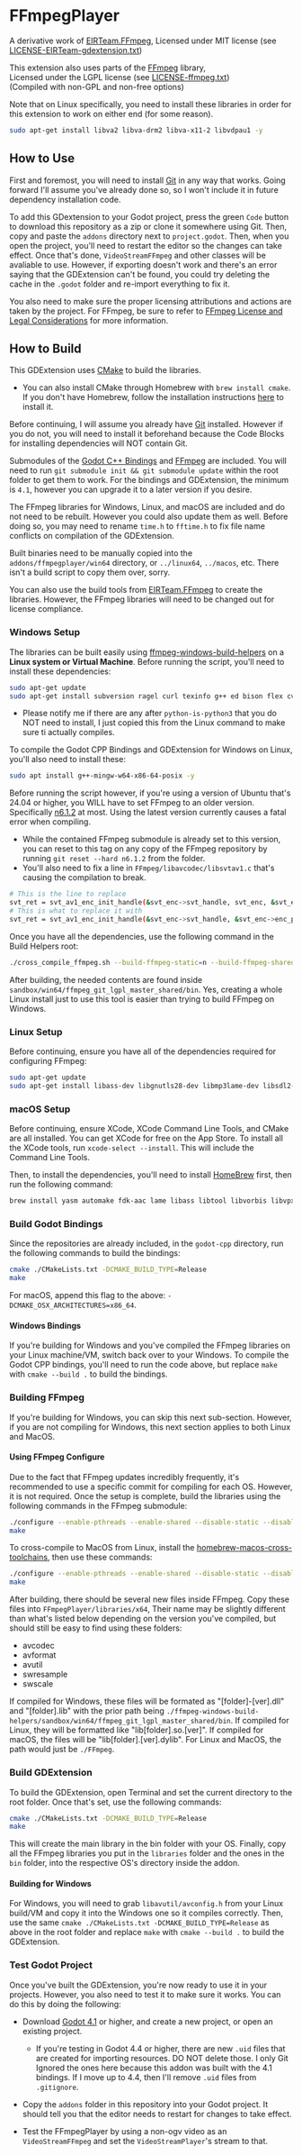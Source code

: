 # FFmpegPlayer

A derivative work of [EIRTeam.FFmpeg](https://github.com/EIRTeam/EIRTeam.FFmpeg),
Licensed under MIT license (see [LICENSE-EIRTeam-gdextension.txt](addons/ffmpegplayer/LICENSE-EIRTeam-gdextension.txt))

This extension also uses parts of the [FFmpeg](https://ffmpeg.org/) library,  
Licensed under the LGPL license (see [LICENSE-ffmpeg.txt](addons/ffmpegplayer/LICENSE-ffmpeg.txt))  
(Compiled with non-GPL and non-free options)

Note that on Linux specifically, you need to install these libraries in order for this extension to work on either end (for some reason).
```sh
sudo apt-get install libva2 libva-drm2 libva-x11-2 libvdpau1 -y
```

## How to Use

First and foremost, you will need to install [Git](https://git-scm.com/downloads) in any way that works. Going forward I'll assume you've already done so, so I won't include it in future dependency installation code.

To add this GDextension to your Godot project, press the green `Code` button to download this repository as a zip or clone it somewhere using Git. Then, copy and paste the `addons` directory next to `project.godot`. Then, when you open the project, you'll need to restart the editor so the changes can take effect. Once that's done, `VideoStreamFFmpeg` and other classes will be avaliable to use. However, if exporting doesn't work and there's an error saying that the GDExtension can't be found, you could try deleting the cache in the `.godot` folder and re-import everything to fix it.

You also need to make sure the proper licensing attributions and actions are taken by the project. For FFmpeg, be sure to refer to [FFmpeg License and Legal Considerations](https://www.ffmpeg.org/legal.html) for more information.

## How to Build

This GDExtension uses [CMake](https://cmake.org/) to build the libraries.

* You can also install CMake through Homebrew with `brew install cmake`. If you don't have Homebrew, follow the installation instructions [here](https://brew.sh/) to install it.

Before continuing, I will assume you already have [Git](https://git-scm.com/downloads) installed. However if you do not, you will need to install it beforehand because the Code Blocks for installing dependencies will NOT contain Git.

Submodules of the [Godot C++ Bindings](https://github.com/godotengine/godot-cpp) and [FFmpeg](https://github.com/FFmpeg/FFmpeg) are included. You will need to run `git submodule init && git submodule update` within the root folder to get them to work. For the bindings and GDExtension, the minimum is `4.1`, however you can upgrade it to a later version if you desire.

The FFmpeg libraries for Windows, Linux, and macOS are included and do not need to be rebuilt. However you could also update them as well. Before doing so, you may need to rename `time.h` to `fftime.h` to fix file name conflicts on compilation of the GDExtension.

Built binaries need to be manually copied into the `addons/ffmpegplayer/win64` directory, or `../linux64`, `../macos`, etc. There isn't a build script to copy them over, sorry.

You can also use the build tools from [EIRTeam.FFmpeg](https://github.com/EIRTeam/EIRTeam.FFmpeg) to create the libraries. However, the FFmpeg libraries will need to be changed out for license compliance.

### Windows Setup

The libraries can be built easily using [ffmpeg-windows-build-helpers](https://github.com/rdp/ffmpeg-windows-build-helpers) on a **Linux system or Virtual Machine**. Before running the script, you'll need to install these dependencies:

```sh
sudo apt-get update
sudo apt-get install subversion ragel curl texinfo g++ ed bison flex cvs yasm automake libtool autoconf gcc cmake make pkg-config zlib1g-dev unzip pax nasm gperf autogen bzip2 autoconf-archive p7zip-full meson clang python-is-python3 -y
```

* Please notify me if there are any after `python-is-python3` that you do NOT need to install, I just copied this from the Linux command to make sure ti actually compiles.

To compile the Godot CPP Bindings and GDExtension for Windows on Linux, you'll also need to install these:
```sh
sudo apt install g++-mingw-w64-x86-64-posix -y
```

Before running the script however, if you're using a version of Ubuntu that's 24.04 or higher, you WILL have to set FFmpeg to an older version. Specifically [n6.1.2](https://github.com/FFmpeg/FFmpeg/tree/n6.1.2) at most. Using the latest version currently causes a fatal error when compiling.

* While the contained FFmpeg submodule is already set to this version, you can reset to this tag on any copy of the FFmpeg repository by running `git reset --hard n6.1.2` from the folder.
* You'll also need to fix a line in `FFmpeg/libavcodec/libsvtav1.c` that's causing the compilation to break.

```sh
# This is the line to replace
svt_ret = svt_av1_enc_init_handle(&svt_enc->svt_handle, svt_enc, &svt_enc->enc_params);
# This is what to replace it with
svt_ret = svt_av1_enc_init_handle(&svt_enc->svt_handle, &svt_enc->enc_params);
```

Once you have all the dependencies, use the following command in the Build Helpers root:

```sh
./cross_compile_ffmpeg.sh --build-ffmpeg-static=n --build-ffmpeg-shared=y --gcc-cpu-count=3 --compiler-flavors=win64 --enable-gpl=n
```

After building, the needed contents are found inside `sandbox/win64/ffmpeg_git_lgpl_master_shared/bin`. Yes, creating a whole Linux install just to use this tool is easier than trying to build FFmpeg on Windows.

### Linux Setup

Before continuing, ensure you have all of the dependencies required for configuring FFmpeg:

```sh
sudo apt-get update
sudo apt-get install libass-dev libgnutls28-dev libmp3lame-dev libsdl2-dev libva-dev libvdpau-dev libvorbis-dev libxcb-xfixes0-dev meson ninja-build pkg-config yasm nasm -y
```

### macOS Setup

Before continuing, ensure XCode, XCode Command Line Tools, and CMake are all installed. You can get XCode for free on the App Store. To install all the XCode tools, run `xcode-select --install`. This will include the Command Line Tools.

Then, to install the dependencies, you'll need to install [HomeBrew](https://brew.sh/) first, then run the following command:
```sh
brew install yasm automake fdk-aac lame libass libtool libvorbis libvpx opus sdl12-compat shtool texi2html theora x264 x265 xvid nasm
```

### Build Godot Bindings

Since the repositories are already included, in the `godot-cpp` directory, run the following commands to build the bindings:

```sh
cmake ./CMakeLists.txt -DCMAKE_BUILD_TYPE=Release
make
```

For macOS, append this flag to the above: `-DCMAKE_OSX_ARCHITECTURES=x86_64`.

#### Windows Bindings

If you're building for Windows and you've compiled the FFmpeg libraries on your Linux machine/VM, switch back over to your Windows. To compile the Godot CPP  bindings, you'll need to run the code above, but replace `make` with `cmake --build .` to build the bindings.

### Building FFmpeg

If you're building for Windows, you can skip this next sub-section. However, if you are not compiling for Windows, this next section applies to both Linux and MacOS.

#### Using FFmpeg Configure

Due to the fact that FFmpeg updates incredibly frequently, it's recommended to use a specific commit for compiling for each OS. However, it is not required.
Once the setup is complete, build the libraries using the following commands in the FFmpeg submodule:

```sh
./configure --enable-pthreads --enable-shared --disable-static --disable-zlib --disable-programs --disable-doc --disable-manpages --disable-podpages --disable-txtpages --disable-ffplay --disable-ffprobe --disable-ffmpeg --arch=x86_64
make
```

To cross-compile to MacOS from Linux, install the [homebrew-macos-cross-toolchains](https://github.com/messense/homebrew-macos-cross-toolchains), then use these commands:

```sh
./configure --enable-pthreads --enable-shared --disable-static --disable-zlib --disable-programs --disable-doc --disable-manpages --disable-podpages --disable-txtpages --disable-ffplay --disable-ffprobe --disable-ffmpeg --arch=x86_64  --target-os=linux --cross-prefix=x86_64-linux-gnu-
make
```

After building, there should be several new files inside FFmpeg. Copy these files into `FFmpegPlayer/libraries/x64`, Their name may be slightly different than what's listed below depending on the version you've compiled, but should still be easy to find using these folders:

* avcodec
* avformat
* avutil
* swresample
* swscale

If compiled for Windows, these files will be formated as "[folder]-[ver].dll" and "[folder].lib" with the prior path being `./ffmpeg-windows-build-helpers/sandbox/win64/ffmpeg_git_lgpl_master_shared/bin`. If compiled for Linux, they will be formatted like "lib[folder].so.[ver]". If compiled for macOS, the files will be "lib[folder].[ver].dylib". For Linux and MacOS, the path would just be `./FFmpeg`.

### Build GDExtension

To build the GDExtension, open Terminal and set the current directory to the root folder. Once that's set, use the following commands:

```sh
cmake ./CMakeLists.txt -DCMAKE_BUILD_TYPE=Release
make
```

This will create the main library in the bin folder with your OS. Finally, copy all the FFmpeg libraries you put in the `libraries` folder and the ones in the `bin` folder, into the respective OS's directory inside the addon.

#### Building for Windows

For Windows, you will need to grab `libavutil/avconfig.h` from your Linux build/VM and copy it into the Windows one so it compiles correctly. Then, use the same `cmake ./CMakeLists.txt -DCMAKE_BUILD_TYPE=Release` as above in the root folder and replace `make` with `cmake --build .` to build the GDExtension.

### Test Godot Project

Once you've built the GDExtension, you're now ready to use it in your projects. However, you also need to test it to make sure it works. You can do this by doing the following:

* Download [Godot 4.1](https://github.com/godotengine/godot-builds/releases/tag/4.1-stable) or higher, and create a new
project, or open an existing project.

    * If you're testing in Godot 4.4 or higher, there are new `.uid` files that are created for importing resources. DO NOT delete those. I only Git Ignored the ones here because this addon was built with the 4.1 bindings. If I move up to 4.4, then I'll remove `.uid` files from `.gitignore`.

* Copy the `addons` folder in this repository into your Godot project. It should tell you that the editor needs to restart for changes to take effect.
* Test the FFmpegPlayer by using a non-ogv video as an `VideoStreamFFmpeg` and set the `VideoStreamPlayer`'s stream to that.
